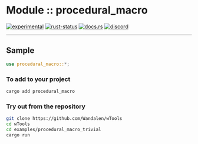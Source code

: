 <!-- {{# generate.module_header{} #}} -->

# Module :: procedural_macro
[![experimental](https://raster.shields.io/static/v1?label=stability&message=experimental&color=orange&logoColor=eee)](https://github.com/emersion/stability-badges#experimental) [![rust-status](https://github.com/Wandalen/wTools/actions/workflows/ModuleFormerPush.yml/badge.svg)](https://github.com/Wandalen/wTools/actions/workflows/ModuleFormerPush.yml) [![docs.rs](https://img.shields.io/docsrs/procedural_macro?color=e3e8f0&logo=docs.rs)](https://docs.rs/procedural_macro) [![discord](https://img.shields.io/discord/872391416519737405?color=eee&logo=discord&logoColor=eee&label=ask)](https://discord.gg/m3YfbXpUUY)

___

## Sample

<!-- {{# generate.module{} #}} -->

```rust
use procedural_macro::*;

```

### To add to your project

```sh
cargo add procedural_macro
```

### Try out from the repository

```sh
git clone https://github.com/Wandalen/wTools
cd wTools
cd examples/procedural_macro_trivial
cargo run
```
